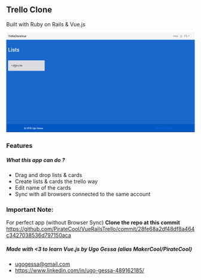 ## Trello Clone
Built with Ruby on Rails & Vue.js

![alt text](https://github.com/PirateCool/VueRailsTrello/blob/master/ezgif.com-video-to-gif.gif?raw=true "Trello Clone Presentation")

### Features
##### What this app can do ?
- Drag and drop lists & cards
- Create lists & cards the trello way
- Edit name of the cards 
- Sync with all browsers connected to the same account 

### Important Note:
For perfect app (without Browser Sync) **Clone the repo at this commit** 
https://github.com/PirateCool/VueRailsTrello/commit/28fe68a2df48df8a464c3427038536d797150aca

##### Made with <3 to learn Vue.js by Ugo Gessa (alias MakerCool/PirateCool)
- ugogessa@gmail.com 
- https://www.linkedin.com/in/ugo-gessa-489162185/
